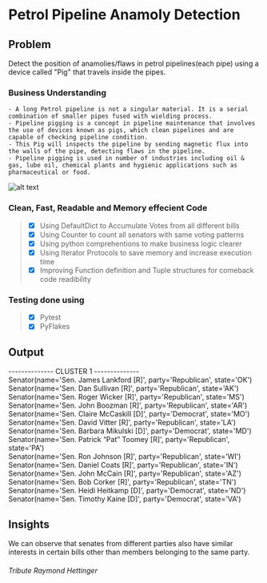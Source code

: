# Petrol Pipeline Anamoly Detection

## Problem
Detect the position of anamolies/flaws in petrol pipelines(each pipe) using a device called "Pig" that travels inside the pipes.

### Business Understanding
    - A long Petrol pipeline is not a singular material. It is a serial combination of smaller pipes fused with wielding process.
    - Pipeline pigging is a concept in pipeline maintenance that involves the use of devices known as pigs, which clean pipelines and are capable of checking pipeline condition.
    - This Pig will inspects the pipeline by sending magnetic flux into the walls of the pipe, detecting flaws in the pipeline.
    - Pipeline pigging is used in number of industries including oil & gas, lube oil, chemical plants and hygienic applications such as pharmaceutical or food.

![alt text](https://www.google.com/search?q=adsf&safe=active&sxsrf=ALeKk023tu3xZKJY_LzdkMkoSZvOgtOtQA:1594054267143&source=lnms&tbm=isch&sa=X&ved=2ahUKEwjX1OHyirnqAhXWc30KHV1LBJMQ_AUoAnoECAwQBA&biw=1440&bih=740#imgrc=qD1rgGhQlsU8KM)

### Clean, Fast, Readable and Memory effecient Code

> - [x] Using DefaultDict to Accumulate Votes from all different bills
> - [x] Using Counter to count all senators with same voting patterns
> - [x] Using python comprehentions to make business logic clearer
> - [x] Using Iterator Protocols to save memory and increase execution time
> - [x] Improving Function definition and Tuple structures for comeback code readibility

### Testing done using
> - [x] Pytest
> - [x] PyFlakes

## Output
-------------- CLUSTER 1 --------------\
Senator(name='Sen. James Lankford [R]', party='Republican', state='OK')\
Senator(name='Sen. Dan Sullivan [R]', party='Republican', state='AK')\
Senator(name='Sen. Roger Wicker [R]', party='Republican', state='MS')\
Senator(name='Sen. John Boozman [R]', party='Republican', state='AR')\
Senator(name='Sen. Claire McCaskill [D]', party='Democrat', state='MO')\
Senator(name='Sen. David Vitter [R]', party='Republican', state='LA')\
Senator(name='Sen. Barbara Mikulski [D]', party='Democrat', state='MD')\
Senator(name='Sen. Patrick “Pat” Toomey [R]', party='Republican', state='PA')\
Senator(name='Sen. Ron Johnson [R]', party='Republican', state='WI')\
Senator(name='Sen. Daniel Coats [R]', party='Republican', state='IN')\
Senator(name='Sen. John McCain [R]', party='Republican', state='AZ')\
Senator(name='Sen. Bob Corker [R]', party='Republican', state='TN')\
Senator(name='Sen. Heidi Heitkamp [D]', party='Democrat', state='ND')\
Senator(name='Sen. Timothy Kaine [D]', party='Democrat', state='VA')

## Insights
We can observe that senates from different parties also have similar interests in certain bills other than members belonging to the same party. 

###### Tribute Raymond Hettinger
